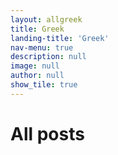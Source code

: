 ```yaml
---
layout: allgreek
title: Greek
landing-title: 'Greek'
nav-menu: true
description: null
image: null
author: null
show_tile: true
---
```


<h1>All posts</h1>
